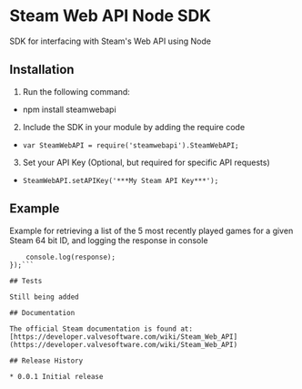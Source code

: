 Steam Web API Node SDK
=========

SDK for interfacing with Steam's Web API using Node

## Installation

1. Run the following command:
+ npm install steamwebapi

2. Include the SDK in your module by adding the require code
+ `var SteamWebAPI = require('steamwebapi').SteamWebAPI;`

3. Set your API Key (Optional, but required for specific API requests)
+ `SteamWebAPI.setAPIKey('***My Steam API Key***');`

## Example

Example for retrieving a list of the 5 most recently played games for a given Steam 64 bit ID, and logging the response in console
```SteamWebAPI.getRecentlyPlayedGames('*** 64 Bit Steam ID ***', 5, function(response) {
    console.log(response);
});```

## Tests

Still being added

## Documentation

The official Steam documentation is found at: [https://developer.valvesoftware.com/wiki/Steam_Web_API](https://developer.valvesoftware.com/wiki/Steam_Web_API)

## Release History

* 0.0.1 Initial release